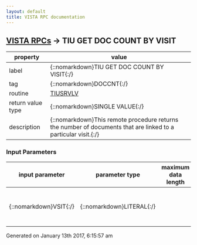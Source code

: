 ```yaml
---
layout: default
title: VISTA RPC documentation
---
```




## [VISTA RPCs](TableOfContent.md) &#8594; TIU GET DOC COUNT BY VISIT 

 property | value 
--- | --- 
 label | {::nomarkdown}TIU GET DOC COUNT BY VISIT{:/}
 tag | {::nomarkdown}DOCCNT{:/}
 routine | [TIUSRVLV](http://code.osehra.org/dox/Routine_TIUSRVLV_source.html)
 return value type | {::nomarkdown}SINGLE VALUE{:/}
 description | {::nomarkdown}This remote procedure returns the number of documents that are linked to a particular visit.{:/}

### Input Parameters

| input parameter | parameter type | maximum data length | required | description | 
| --- | --- | --- | --- | --- | 
| {::nomarkdown}VSIT{:/} | {::nomarkdown}LITERAL{:/} |  | {::nomarkdown}true{:/} | {::nomarkdown}This is the record number (IEN) of the VISIT in the VISIT FILE.{:/} | 




 Generated on January 13th 2017, 6:15:57 am